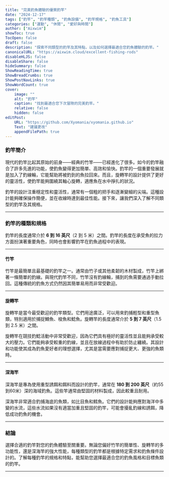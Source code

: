 ```yaml
---
title: "完美釣魚體驗的優質釣竿"
date: "2024-12-17"
tags: ["釣竿", "釣竿種類", "釣魚設備", "釣竿規格", "釣魚工具"]
categories: ["運動", "休閒", "愛好與時間"]
author: ["Aixwim"]
showToc: true
TocOpen: false
draft: false
description: "探索不同類型的釣竿及其特點，以及如何選擇最適合您釣魚體驗的釣竿。"
canonicalURL: "https://aixwim.cloud/excellent-fishing-rods"
disableHLJS: false
disableShare: false
hideSummary: false
ShowReadingTime: true
ShowBreadCrumbs: true
ShowPostNavLinks: true
ShowWordCount: true
cover:
    image: ""
    alt: "釣竿"
    caption: "找到最適合您下次冒險的完美釣竿。"
    relative: false
    hidden: false
editPost:
    URL: "https://github.com/Xyomania/xyomania.github.io"
    Text: "建議更改"
    appendFilePath: true
---
```


### 釣竿簡介

現代的釣竿比起其原始的前身——經典的竹竿——已經進化了很多。如今的釣竿融合了許多先進的功能，使釣魚變得更加簡單、高效和愉快。釣竿的一個重要發展就是加入了釣線輪，它能幫助將被釣到的魚拉回來。而且，旋轉竿的設計提供了更好的靈活性，使釣竿能夠圍繞其軸心旋轉，適應魚在水中掙扎的狀況。

釣竿的設計注重穩定性和靈活性，通常有一個粗的把手和逐漸變細的尖端。這種設計能夠確保操作簡便，並在收線時達到最佳性能。接下來，讓我們深入了解不同類型的釣竿及其規格。

---

### 釣竿的種類和規格

釣竿的長度通常介於 **6 到 16 英尺**（2 到 5 米）之間。釣竿的長度在承受魚的拉力方面扮演著重要角色，同時也會影響釣竿在釣魚過程中的表現。

---

#### **竹竿**

竹竿是最簡單且最基礎的釣竿之一。通常由竹子或其他柔韌的木材製成，竹竿上綁著一條簡單的釣線。與現代釣竿不同，竹竿沒有釣線輪，捕到的魚需要通過手動拉回。這種傳統的釣魚方式仍然因其簡單易用而非常受歡迎。

---

#### **旋轉竿**

旋轉竿是當今最受歡迎的釣竿類型。它們用途廣泛，可以用來釣捕輕型和重型魚類，特別適用於捕捉鱒魚、梭魚和鯰魚。旋轉竿的長度通常介於 **5 到 7 英尺**（1.5 到 2.5 米）之間。

旋轉竿在競技釣鯰活動中非常受歡迎，因為它們具有極好的靈活性並且能夠承受較大的壓力。它們能夠承受較重的釣線，並且在放線過程中有助於防止纏繞。其設計和功能使其成為釣魚愛好者的理想選擇，尤其是當需要應對捕捉更大、更強的魚類時。

---

#### **深海竿**

深海竿是專為使用重型誘餌和餌料而設計的釣竿，通常在 **180 到 200 英尺**（約55到60米）深的海域釣魚。這些竿通常由堅固的材料製成，因此較重且耐用。

深海竿非常適合釣捕海底的魚類，如比目魚和鱈魚。它們的設計能夠應對海洋中多變的水流，這些水流如果沒有適當加重且堅固的釣竿，可能會擾亂釣線和誘餌，降低成功釣魚的機會。

---

### 結論

選擇合適的釣竿對您的釣魚體驗至關重要。無論您偏好竹竿的簡單性、旋轉竿的多功能性，還是深海竿的強大性能，每種類型的釣竿都是根據特定需求和釣魚條件設計的。了解每種釣竿的規格和特點，能幫助您選擇最適合您的釣魚風格和目標魚類的釣竿。

---
